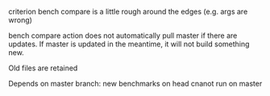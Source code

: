 criterion bench compare is a little rough around the edges (e.g. args are wrong)

bench compare action does not automatically pull master if there are updates. If master
is updated in the meantime, it will not build something new.

Old files are retained

Depends on master branch: new benchmarks on head cnanot run on master